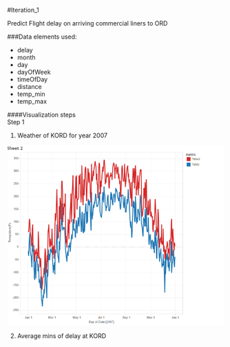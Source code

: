 #Iteration_1

Predict Flight delay on arriving commercial liners to ORD

###Data elements used:


- delay
- month
- day
- dayOfWeek
- timeOfDay
- distance
- temp_min
- temp_max


####Visualization steps  
Step 1

1. Weather of KORD for year 2007

![kord 2007 weather](/visuals/weather_of_KORD_2007.png)

2. Average mins of delay at KORD



